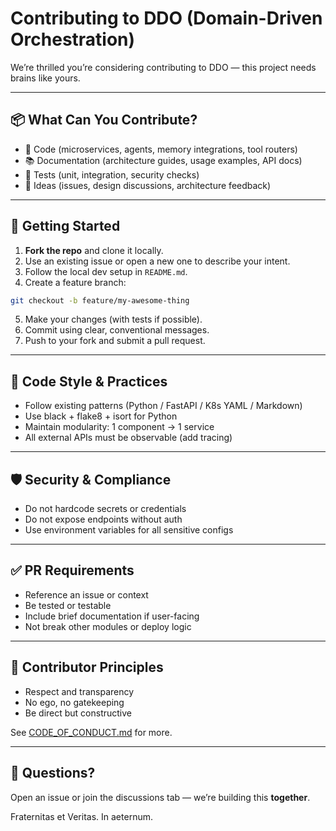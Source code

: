 # Contributing to DDO (Domain-Driven Orchestration)

We’re thrilled you’re considering contributing to DDO — this project needs brains like yours.

---

## 📦 What Can You Contribute?

- 🔧 Code (microservices, agents, memory integrations, tool routers)
- 📚 Documentation (architecture guides, usage examples, API docs)
- 🧪 Tests (unit, integration, security checks)
- 🧠 Ideas (issues, design discussions, architecture feedback)

---

## 🚀 Getting Started

1. **Fork the repo** and clone it locally.
2. Use an existing issue or open a new one to describe your intent.
3. Follow the local dev setup in `README.md`.
4. Create a feature branch:

```bash
git checkout -b feature/my-awesome-thing
```

5. Make your changes (with tests if possible).
6. Commit using clear, conventional messages.
7. Push to your fork and submit a pull request.

---

## 🧪 Code Style & Practices

- Follow existing patterns (Python / FastAPI / K8s YAML / Markdown)
- Use black + flake8 + isort for Python
- Maintain modularity: 1 component → 1 service
- All external APIs must be observable (add tracing)

---

## 🛡 Security & Compliance

- Do not hardcode secrets or credentials
- Do not expose endpoints without auth
- Use environment variables for all sensitive configs

---

## ✅ PR Requirements

- Reference an issue or context
- Be tested or testable
- Include brief documentation if user-facing
- Not break other modules or deploy logic

---

## 🧠 Contributor Principles

- Respect and transparency
- No ego, no gatekeeping
- Be direct but constructive

See [CODE_OF_CONDUCT.md](./CODE_OF_CONDUCT.md) for more.

---

## 💬 Questions?

Open an issue or join the discussions tab — we’re building this **together**.

Fraternitas et Veritas. In aeternum.